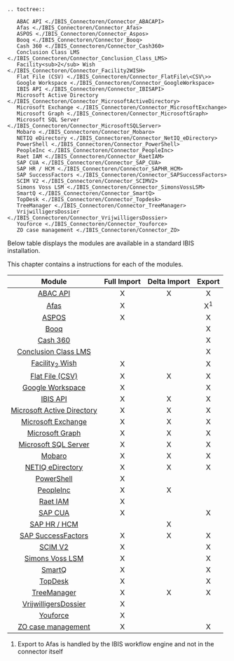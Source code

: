 ```{eval-rst} 
.. toctree::   
   
   ABAC API <./IBIS_Connectoren/Connector_ABACAPI>              
   Afas <./IBIS_Connectoren/Connector_Afas>                     
   ASPOS <./IBIS_Connectoren/Connector_Aspos>                   
   Booq <./IBIS_Connectoren/Connector_Booq>                     
   Cash 360 <./IBIS_Connectoren/Connector_Cash360>              
   Conclusion Class LMS <./IBIS_Connectoren/Connector_Conclusion_Class_LMS> 
   Facility<sub>2</sub> Wish <./IBIS_Connectoren/Connector_Facility2WISH> 
   Flat File (CSV) <./IBIS_Connectoren/Connector_FlatFile\<CSV\>> 
   Google Workspace <./IBIS_Connectoren/Connector_GoogleWorkspace> 
   IBIS API <./IBIS_Connectoren/Connector_IBISAPI>              
   Microsoft Active Directory <./IBIS_Connectoren/Connector_MicrosoftActiveDirectory> 
   Microsoft Exchange <./IBIS_Connectoren/Connector_MicrosoftExchange> 
   Microsoft Graph <./IBIS_Connectoren/Connector_MicrosoftGraph> 
   Microsoft SQL Server <./IBIS_Connectoren/Connector_MicrosoftSQLServer> 
   Mobaro <./IBIS_Connectoren/Connector_Mobaro>                
   NETIQ eDirectory <./IBIS_Connectoren/Connector_NetIQ_eDirectory> 
   PowerShell <./IBIS_Connectoren/Connector_PowerShell>        
   PeopleInc <./IBIS_Connectoren/Connector_PeopleInc>          
   Raet IAM <./IBIS_Connectoren/Connector_RaetIAM>             
   SAP CUA <./IBIS_Connectoren/Connector_SAP_CUA>              
   SAP HR / HCM <./IBIS_Connectoren/Connector_SAPHR_HCM>       
   SAP SuccessFactors <./IBIS_Connectoren/Connector_SAPSuccessFactors> 
   SCIM V2 <./IBIS_Connectoren/Connector_SCIMV2>               
   Simons Voss LSM <./IBIS_Connectoren/Connector_SimonsVossLSM> 
   SmartQ <./IBIS_Connectoren/Connector_SmartQ>                
   TopDesk <./IBIS_Connectoren/Connector_Topdesk>              
   TreeManager <./IBIS_Connectoren/Connector_TreeManager>      
   VrijwilligersDossier <./IBIS_Connectoren/Connector_VrijwilligersDossier> 
   Youforce <./IBIS_Connectoren/Connector_Youforce>            
   ZO case management <./IBIS_Connectoren/Connector_ZO> 
```

Below table displays the modules are available in a standard IBIS
installation.

This chapter contains a instructions for each of the modules.

|                       Module                                                         | Full Import | Delta Import | Export       |
|:------------------------------------------------------------------------------------:|:-----------:|:------------:|:------------:|
| [ABAC API](./IBIS_Connectoren/Connector_ABACAPI)                                   | X           | X            | X            |
| [Afas](./IBIS_Connectoren/Connector_Afas)                                          | X           |              | X<sup>1</sup>|
| [ASPOS](./IBIS_Connectoren/Connector_Aspos)                                        | X           |              | X            |
| [Booq](./IBIS_Connectoren/Connector_Booq)                                          |             |              | X            |
| [Cash 360](./IBIS_Connectoren/Connector_Cash360)                                   |             |              | X            |
| [Conclusion Class LMS](./IBIS_Connectoren/Connector_Conclusion_Class_LMS)          |             |              | X            |
| [Facility<sub>2</sub> Wish](./IBIS_Connectoren/Connector_Facility2WISH)            | X           |              | X            |
| [Flat File (CSV)](./IBIS_Connectoren/Connector_FlatFile(CSV))                      | X           | X            | X            |
| [Google Workspace](./IBIS_Connectoren/Connector_GoogleWorkspace)                   | X           |              | X            |
| [IBIS API](./IBIS_Connectoren/Connector_IBISAPI)                                   | X           | X            | X            |
| [Microsoft Active Directory](./IBIS_Connectoren/Connector_MicrosoftActiveDirectory)| X           | X            | X            |
| [Microsoft Exchange](./IBIS_Connectoren/Connector_MicrosoftExchange)               | X           | X            | X            |
| [Microsoft Graph](./IBIS_Connectoren/Connector_MicrosoftGraph)                     | X           | X            | X            |
| [Microsoft SQL Server](./IBIS_Connectoren/Connector_MicrosoftSQLServer)            | X           | X            | X            |
| [Mobaro](./IBIS_Connectoren/Connector_Mobaro)                                      | X           | X            | X            |
| [NETIQ eDirectory](./IBIS_Connectoren/Connector_NetIQ_eDirectory)                  | X           | X            | X            |
| [PowerShell](./IBIS_Connectoren/Connector_PowerShell)                              | X           |              |              |
| [PeopleInc](./IBIS_Connectoren/Connector_PeopleInc)                                | X           | X            |              |
| [Raet IAM](./IBIS_Connectoren/Connector_RaetIAM)                                   | X           |              |              |
| [SAP CUA](./IBIS_Connectoren/Connector_SAP_CUA)                                    | X           |              | X            |
| [SAP HR / HCM](./IBIS_Connectoren/Connector_SAPHR_HCM)                             |             | X            |              |
| [SAP SuccessFactors](./IBIS_Connectoren/Connector_SAPSuccessFactors)               | X           | X            | X            |
| [SCIM V2](./IBIS_Connectoren/Connector_SCIMV2)                                     | X           |              | X            |
| [Simons Voss LSM](./IBIS_Connectoren/Connector_SimonsVossLSM)                      | X           |              | X            |
| [SmartQ](./IBIS_Connectoren/Connector_SmartQ)                                      | X           |              | X            |
| [TopDesk](./IBIS_Connectoren/Connector_Topdesk)                                    | X           |              | X            |
| [TreeManager](./IBIS_Connectoren/Connector_TreeManager)                            | X           | X            | X            |
| [VrijwilligersDossier](./IBIS_Connectoren/Connector_VrijwilligersDossier)          | X           |              |              |
| [Youforce](./IBIS_Connectoren/Connector_Youforce)                                  | X           |              |              |
| [ZO case management](./IBIS_Connectoren/Connector_ZO)                              | X           |              | X            |

  
1. Export to Afas is handled by the IBIS workflow engine and not in the
connector itself